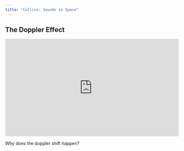 ```yaml
---
title: "Collins: Sounds in Space"
---
```


## The Doppler Effect

<iframe width="560" height="315" src="https://www.youtube.com/embed/YhRMXbBI2Xg" title="YouTube video player" frameborder="0" allow="accelerometer; autoplay; clipboard-write; encrypted-media; gyroscope; picture-in-picture" allowfullscreen></iframe>

Why does the doppler shift happen? 